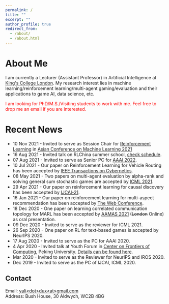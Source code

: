 ```yaml
---
permalink: /
title: ""
excerpt: ""
author_profile: true
redirect_from: 
  - /about/
  - /about.html
---
```



# About Me 
I am currently a Lecturer (Assistant Professor) in Artificial Intelligence at [King's College London](https://www.kcl.ac.uk/). 
My research interest lies in machine learning/reinforcement learning/multi-agent gaming/evaluation and their applications to game AI, data science, etc.


<span style="color:red"> 
I am looking for PhD/M.S./Visiting students to work with me. Feel free to drop me an email if you are interested.
</span>

# Recent News
* 10 Nov 2021 - Invited to serve as Session Chair for [Reinforcement Learning](http://acml-conf.org/2021/conference/parallel-sessions/4b/) in  [Asian Conference on Machine Learning 2021](http://acml-conf.org/2021/)
* 16 Aug 2021 - Invited talk on RLChina summer school, [check schedule](https://mp.weixin.qq.com/s/Paru8_A2dxavNbO8v7OOFQ).
* 07 Aug 2021 - Invited to serve as Senior PC for [AAAI 2022]().
* 10 Jul 2021 - Our paper on Reinforcement Learning for Vehicle Routing has been accepted by [IEEE Transactions on Cybernetics](https://ieeexplore.ieee.org/abstract/document/9478307).
* 08 May 2021 - Two papers on multi-agent evaluation by alpha-rank and solving general sum stochastic games are accepted by [ICML 2021]().
* 29 Apr 2021 - Our paper on reinforcement learning for causal discovery has been accepted by [IJCAI-21](https://ijcai-21.org).
* 16 Jan 2021 - Our paper on reinforcement learning for multi-aspect recommendation has been accepted by [The Web Conference](https://www2021.thewebconf.org/).
* 18 Dec 2020 - One paper on learning correlated communication topology for MARL has been accepted by [AAMAS 2021](https://aamas2021.soton.ac.uk/) (~~London~~ Online) as oral presentation.
* 09 Dec 2020 - Invited to serve as the reviewer for ICML 2021.
* 26 Sep 2020 - One paper on RL for text-based games is accepted by NeurIPS 2020.
* 17 Aug 2020 - Invited to serve as the PC for AAAI 2020.
* 4 Apr 2020 - Invited talk at Youth Forum in [Center on Frontiers of Computing](https://cfcs.pku.edu.cn/english/), Peking University.
  [Details can be found here](https://cfcs.pku.edu.cn/announcement/invited_talks/236653.htm). 
* Mar 2020 - Invited to serve as the Reviewer for NeurIPS and IROS 2020.
* Dec 2019 - Invited to serve as the PC of IJCAI, ICML 2020.

## Contact 
Email:  [yali\<dot\>dux\<at\>gmail.com](mailto:yali.dux@gmail.com)  <br>
Address: Bush House, 30 Aldwych, WC2B 4BG 

<!--

* I am happy to host (remote) undergradaute / graduate visitors. Please feel free to send me an email with your CV.

## Contact 
Email:  [yali\<dot\>dux\<at\>gmail.com](mailto:yali.dux@gmail.com)  <br>
Address: Bush House, 30 Aldwych, WC2B 4BG 

Email: [yali.dux@gmail.com](mailto:yali.dux@gmail.com) 
Email: [yali.du86@gmail.com](mailto:yali.du86@gmail.com) 

* 7 Apr 2020 - Invited talk at [Department of Computer Science](http://www.bris.ac.uk/engineering/departments/computerscience/), University of Bristol
She is also fortunate to have worked with [Prof. Tong Zhang](http://tongzhang-ml.org/), [Dr. Lei Han](https://leihan.org/) and [Dr. Ji Liu](http://jiliu-ml.org/).   


--> 

<!--


## Preprints 
* [Signal Instructed Coordination in Cooperative Multi-agent Reinforcement Learning]() <br>
Liheng Chen, Hongyi Guo, **Yali Du**, Fei Fang, Haifeng Zhang, Yaoming Zhu, Ming Zhou, Weinan Zhang, Qing Wang, Yong Yu<br>
<i> arXiv:1909.04224, 2019 </i> <br>
[PDF](https://arxiv.org/abs/1909.04224) 



Hiring PhDs: 
<p align="center">
  <img src="https://yalidu.github.io/images/ydu.png?raw=true" alt="Photo" style="width: 450px;"/> 
</p>

Multiple positions are available now in our group: PhD/M.S./Visiting Students. 
We also support students/visitors with scholarships and grants, such as [CSC](https://www.kcl.ac.uk/study/funding/kings-china-scholarship-council-phd-scholarship-programme-k-csc). 

-->